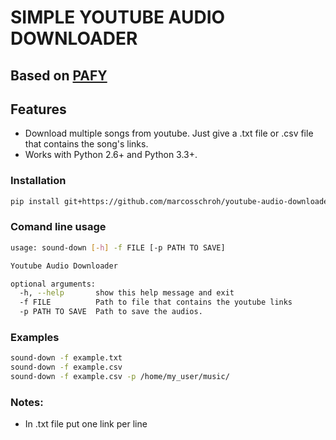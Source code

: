 # SIMPLE YOUTUBE AUDIO DOWNLOADER

## Based on [PAFY](https://github.com/mps-youtube/pafy)

## Features

* Download multiple songs from youtube. Just give a .txt file or .csv file that contains the song's links.
* Works with Python 2.6+ and Python 3.3+.

### Installation

```sh
pip install git+https://github.com/marcosschroh/youtube-audio-downloader.git
```

### Comand line usage

```sh
usage: sound-down [-h] -f FILE [-p PATH TO SAVE]

Youtube Audio Downloader

optional arguments:
  -h, --help       show this help message and exit
  -f FILE          Path to file that contains the youtube links
  -p PATH TO SAVE  Path to save the audios.

```

### Examples

```sh
sound-down -f example.txt
sound-down -f example.csv
sound-down -f example.csv -p /home/my_user/music/
```

### Notes:

* In .txt file put one link per line





